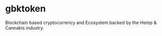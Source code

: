 # gbktoken
Blockchain based cryptocurrency and Ecosystem backed by the Hemp &amp; Cannabis industry.
